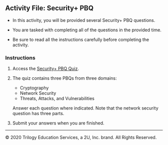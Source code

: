 ## Activity File: Security+ PBQ 

- In this activity, you will be provided several Security+ PBQ questions.

- You are tasked with completing all of the questions in the provided time.

- Be sure to read all the instructions carefully before completing the activity.

### Instructions

1. Access the [Security+ PBQ Quiz](https://forms.gle/cqrgQX2jw1MU51t4A).

2. The quiz contains three PBQs from three domains: 
    - Cryptography
    - Network Security
    - Threats, Attacks, and Vulnerabilities

   Answer each question where indicated. Note that the network security question has three parts.

3. Submit your answers when you are finished. 

---
© 2020 Trilogy Education Services, a 2U, Inc. brand. All Rights Reserved.  




